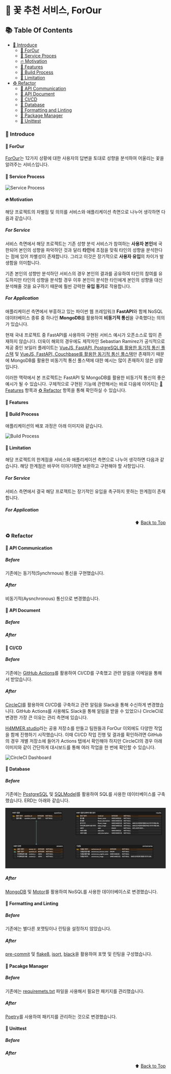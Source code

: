 # :rose: 꽃 추천 서비스, ForOur

<div id="top"></div>

## :books: Table Of Contents

* [:tada: Introduce](#tada-introduce)
    * [:raising_hand: ForOur](#raising_hand-forour)
    * [:arrows_counterclockwise: Service Proces](#arrows_counterclockwise-service-process)
    * [:fire: Motivation](#fire-motivation)
    * [:information_desk_person: Features](#information_desk_person-features)
    * [:rocket: Build Process](#rocket-build-process)
    * [:no_entry_sign: Limitation](#no_entry_sign-limitation)
* [:recycle: Refactor](#recycle-refactor)
    * [:pushpin: API Communication](#pushpin-api-communication)
    * [:pushpin: API Document](#pushpin-api-document)
    * [:pushpin: CI/CD](#pushpin-cicd)     
    * [:pushpin: Database](#pushpin-database)
    * [:pushpin: Formatting and Linting](#pushpin-formatting-and-linting)        
    * [:pushpin: Package Manager](#pushpin-package-manager)
    * [:pushpin: Unittest](#pushpin-unittest)    



### :tada: Introduce

#### :raising_hand: ForOur

[ForOur](https://forour.space)는 12가지 상황에 대한 사용자의 답변을 토대로 성향을 분석하여 어울리는 꽃을 알려주는 서비스입니다.

#### :arrows_counterclockwise: Service Process

![Service Process]()

#### :fire: Motivation

해당 프로젝트의 차별점 및 의의를 서비스와 애플리케이션 측면으로 나누어 생각하면 다음과 같습니다.

##### For Service

서비스 측면에서 해당 프로젝트는 기존 성향 분석 서비스가 참여하는 **사용자 본인**에 국한되어 본인의 성향을 파악하던 것과 달리 **타인**에 초점을 맞춰 타인의 성향을 분석한다는 점에 있어 차별성이 존재합니다. 그리고 이것은 장기적으로 **사용자 유입**의 차이가 발생함을 의미합니다.

기존 본인의 성향만 분석하던 서비스의 경우 본인의 결과를 공유하여 타인의 참여를 유도하지만 타인의 성향을 분석할 경우 이후 본인이 분석한 타인에게 본인의 성향을 대신 분석해줄 것을 요구하기 때문에 훨씬 강력한 **유입 동기**로 작용합니다.


##### For Application

애플리케이션 측면에서 부흥하고 있는 파이썬 웹 프레임워크 **FastAPI**와 함께 NoSQL 데이터베이스 종류 중 하나인 **MongoDB**를 활용하여 **비동기적 통신**을 구축했다는 의의가 있습니다.

현재 국내 프로젝트 중 FastAPI를 사용하여 구현된 서비스 예시가 오픈소스로 많이 존재하지 않습니다. 더욱이 해외의 경우에도 제작자인 Sebastian Ramirez가 공식적으로 제공 중인 보일러 플레이트는 [VueJS, FastAPI, PostgreSQL를 활용한 동기적 통신 풀스택](https://github.com/tiangolo/full-stack-fastapi-postgresql) 및 [VueJS, FastAPI, Couchbase를 활용한 동기적 통신 풀스택](https://github.com/tiangolo/full-stack-fastapi-couchbase)만 존재하기 때문에 MongoDB를 활용한 비동기적 통신 풀스택에 대한 예시는 많이 존재하지 않은 상황입니다.

이러한 맥락에서 본 프로젝트는 FastAPI 및 MongoDB를 활용한 비동기적 통신의 좋은 예시가 될 수 있습니다. 구체적으로 구현된 기능에 관련해서는 바로 다음에 이어지는 [:information_desk_person: Features](#information-desk-person-features) 항목과 [:recycle: Refactor](recycle-refactor) 항목을 통해 확인하실 수 있습니다.





#### :information_desk_person: Features


#### :rocket: Build Process

애플리케이션의 배포 과정은 아래 이미지와 같습니다.

![Build Process]()

#### :no_entry_sign: Limitation

해당 프로젝트의 한계점을 서비스와 애플리케이션 측면으로 나누어 생각하면 다음과 같습니다. 해당 한계점은 바꾸어 이야기하면 보완하고 구현해야 할 사항입니다.

##### For Service

서비스 측면에서 결국 해당 프로젝트는 장기적인 유입을 촉구하지 못하는 한계점이 존재합니다.

##### For Application


<p align="right">⬆️ <a href="#top">Back to Top</a></p>





### :recycle: Refactor

#### :pushpin: API Communication

##### Before

기존에는 동기적(Synchrnous) 통신을 구현했습니다.

##### After

비동기적(Aysnchronous) 통신으로 변경했습니다.


#### :pushpin: API Document

##### Before

##### After


#### :pushpin: CI/CD

##### Before

기존에는 [GitHub Actions]()를 활용하여 CI/CD를 구축했고 관련 알림을 이메일을 통해서 받았습니다.

##### After

[CircleCI](.circleci/workflow.yml)를 활용하여 CI/CD를 구축하고 관련 알림을 Slack을 통해 수신하게 변경했습니다. GitHub Actions를 사용해도 Slack을 통해 알림을 받을 수 있었으나 CircleCI로 변경한 가장 큰 이유는 관리 측면에 있습니다.

[H4MMER.studio]()라는 공용 저장소를 만들고 팀원들과 ForOur 이외에도 다양한 작업을 함께 진행하기 시작했습니다. 이때 CI/CD 작업 진행 및 결과를 확인하려면 GitHub의 경우 개별 저장소에 들어가 Actions 탭에서 확인해야 하지만 CircleCI의 경우 아래 이미지와 같이 간단하게 대시보드를 통해 여러 작업을 한 번에 확인할 수 있습니다.

![CircleCI Dashboard]()



#### :pushpin: Database

##### Before

기존에는 [PostgreSQL]() 및 [SQLModel]()를 활용하여 SQL를 사용한 데이터베이스를 구축했습니다. ERD는 아래와 같습니다.

![ERD](/images/ERD.png)



##### After

[MongoDB]() 및 [Motor]()를 활용하여 NoSQL를 사용한 데이터베이스로 변경했습니다.


#### :pushpin: Formatting and Linting

##### Before

기존에는 별다른 포맷팅이나 린팅을 설정하지 않았습니다.

##### After

[pre-commit](.pre-commit-config.yaml) 및 [flake8](), [isort](), [black]()을 활용하여 포맷 및 린팅을 구성했습니다.




#### :pushpin: Pacakge Manager

##### Before

기존에는 [requiremets.txt]() 파일을 사용해서 필요한 패키지를 관리했습니다.

##### After

[Poetry]()를 사용하여 패키지를 관리하는 것으로 변경했습니다.



#### :pushpin: Unittest

##### Before

##### After


<p align="right">⬆️ <a href="#top">Back to Top</a></p>